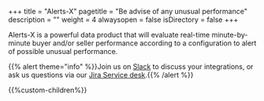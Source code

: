 +++
title = "Alerts-X"
pagetitle = "Be advise of any unusual performance"
description = ""
weight = 4
alwaysopen = false
isDirectory = false
+++

Alerts-X is a powerful data product that will evaluate real-time minute-by-minute buyer and/or seller performance according to a configuration to alert of possible unusual performance.

{{% alert theme="info" %}}Join us on [Slack](https://slack.travelgatex.com/) to discuss your integrations, or ask us questions via our [Jira Service desk](https://xmltravelgate.atlassian.net/servicedesk/customer/portal/7).{{% /alert %}}


{{%custom-children%}}
